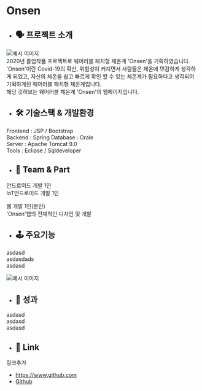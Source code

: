 # Onsen
  * ## 🗣 프로젝트 소개
  ![예시 이미지](https://s3.us-west-2.amazonaws.com/secure.notion-static.com/4bc509f4-a581-4a69-a408-1cb157dada2c/%EB%A9%94%EC%9D%B8%ED%8E%98%EC%9D%B4%EC%A7%80.jpg?X-Amz-Algorithm=AWS4-HMAC-SHA256&X-Amz-Credential=AKIAT73L2G45EIPT3X45%2F20211115%2Fus-west-2%2Fs3%2Faws4_request&X-Amz-Date=20211115T081013Z&X-Amz-Expires=86400&X-Amz-Signature=7c664aaeca46d44cf5bbf81029f8bed28adaa407d590314d1f3d2ec8d0a11070&X-Amz-SignedHeaders=host&response-content-disposition=filename%20%3D%22%25EB%25A9%2594%25EC%259D%25B8%25ED%258E%2598%25EC%259D%25B4%25EC%25A7%2580.jpg%22)   
2020년 졸업작품 프로젝트로 웨어러블 패치형 체온계 'Onsen'을 기획하였습니다.   
'Onsen'이란 Covid-19의 확산, 위험성이 커지면서 사람들은 체온에 민감하게 생각하게 되었고, 자신의 체온을 쉽고 빠르게 확인 할 수 있는 체온계가 필요하다고 생각되어 기획하게된 웨어러블 패치형 체온계입니다.   
해당 깃허브는 웨어러블 체온계 'Onsen'의 웹페이지입니다.

* ## 🛠 기술스택 & 개발환경
Frontend : JSP / Bootstrap   
Backend : Spring 
Database : Orale   
Server : Apache Tomcat 9.0   
Tools : Eclipse / Sqldeveloper   

* ## 🤚 Team & Part
안드로이드 개발 1인   
IoT안드로이드 개발 1인  

웹 개발 1인(본인)   
'Onsen'웹의 전체적인 디자인 및 개발   

 



* ## 🕹 주요기능
asdasd   
asdasdads   
asdasd   

![예시 이미지](https://s3.us-west-2.amazonaws.com/secure.notion-static.com/7f500504-f1fd-4f46-9a25-0b69ae8aa09f/%EA%B7%B8%EB%9E%98%ED%94%84.jpg?X-Amz-Algorithm=AWS4-HMAC-SHA256&X-Amz-Credential=AKIAT73L2G45EIPT3X45%2F20211115%2Fus-west-2%2Fs3%2Faws4_request&X-Amz-Date=20211115T081144Z&X-Amz-Expires=86400&X-Amz-Signature=466fc8fc92085ede7980bbff8e3c2a6de9be71997d821107aad0bc44f46dafc3&X-Amz-SignedHeaders=host&response-content-disposition=filename%20%3D%22%25EA%25B7%25B8%25EB%259E%2598%25ED%2594%2584.jpg%22)

* ## 📕 성과
asdasd   
asdasd   
asdasd

* ## 📎 Link
링크추가   
* <https://www.github.com>
* [Github](https://www.github.com)
